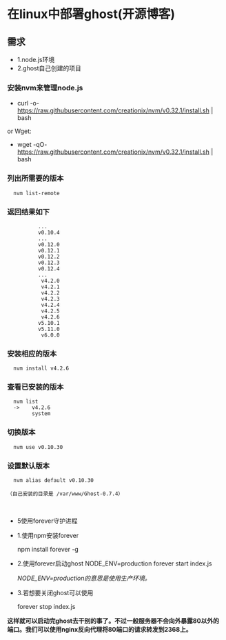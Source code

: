 # 在linux中部署ghost(开源博客)
## 需求

  - 1.node.js环境
  - 2.ghost自己创建的项目
  
### 安装nvm来管理node.js
  
  - curl -o- https://raw.githubusercontent.com/creationix/nvm/v0.32.1/install.sh | bash
  
   or Wget:

  - wget -qO- https://raw.githubusercontent.com/creationix/nvm/v0.32.1/install.sh | bash
  
### 列出所需要的版本
      nvm list-remote
###  返回结果如下
              ...
              v0.10.4
              ...
              v0.12.0
              v0.12.1
              v0.12.2
              v0.12.3
              v0.12.4
              ...
               v4.2.0
               v4.2.1
               v4.2.2
               v4.2.3
               v4.2.4
               v4.2.5
               v4.2.6
              v5.10.1
              v5.11.0
               v6.0.0
###  安装相应的版本
      nvm install v4.2.6
###  查看已安装的版本
      nvm list
      ->    v4.2.6
            system
###   切换版本
      nvm use v0.10.30
###   设置默认版本
      nvm alias default v0.10.30
      
    （自己安装的目录是 /var/www/Ghost-0.7.4）  
      
  - 5使用forever守护进程

   + 1.使用npm安装forever
   
     npm install forever -g
     
   + 2.使用forever启动ghost
     NODE_ENV=production forever start index.js

     *NODE_ENV=production的意思是使用生产环境。*

   + 3.若想要关闭ghost可以使用
   
     forever stop index.js

**这样就可以启动完ghost去干别的事了。不过一般服务器不会向外暴露80以外的端口。我们可以使用nginx反向代理将80端口的请求转发到2368上。**


